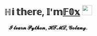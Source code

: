 <h1 align="center">ℍ𝕚 𝕥𝕙𝕖𝕣𝕖, 𝕀'𝕞<a href="https://t.me/Qwider" target="_blank">𝔽𝟘𝕩</a> 
<img src="https://github.com/blackcater/blackcater/raw/main/images/Hi.gif" height="32"/></h1>
<h3 align="center">𝓘 𝓵𝓮𝓪𝓻𝓷 𝓟𝔂𝓽𝓱𝓸𝓷, 𝓗𝓣𝓜𝓛, 𝓖𝓸𝓵𝓪𝓷𝓰.</h3>
